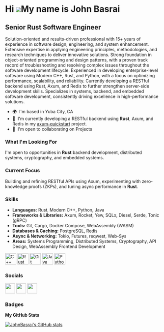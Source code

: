 Hi ![](https://user-images.githubusercontent.com/18350557/176309783-0785949b-9127-417c-8b55-ab5a4333674e.gif)My name is John Basrai
===================================================================================================================================

**Senior Rust Software Engineer**
------------------------

Solution-oriented and results-driven professional with 15+ years of experience in software design, engineering, and system enhancement. Extensive expertise in applying engineering principles, methodologies, and research techniques to deliver innovative solutions. Strong foundation in object-oriented programming and design patterns, with a proven track record of troubleshooting and resolving complex issues throughout the software development lifecycle. Experienced in developing enterprise-level software using Modern C++, Rust, and Python, with a focus on optimizing performance, scalability, and reliability. Currently developing a RESTful backend using Rust, Axum, and Redis to further strengthen server-side development skills. Specializes in systems, backend, and embedded software development, consistently driving excellence in high-performance solutions.

* 🌍  I'm based in Yuba City, CA
* 🧠  I'm currently developing a RESTful backend using **Rust**, Axum, and Redis in my [axum-quickstart](https://github.com/JohnBasrai/axum-quickstart) project.
* 🤝  I'm open to collaborating on Projects

### What I'm Looking For
I'm open to opportunities in **Rust** backend development, distributed systems, cryptography, and embedded systems.

### Current Focus
Building and refining RESTful APIs using Axum, experimenting with zero-knowledge proofs (ZKPs), and tuning async performance in **Rust**.

### Skills
 - **Languages:** Rust, Modern C++, Python, Java
 - **Frameworks & Libraries:** Axum, Rocket, Yew, SQLx, Diesel, Serde, Tonic (gRPC)
 - **Tools:** Git, Cargo, Docker Compose, WebAssembly (WASM)
 - **Databases & Caching:** PostgreSQL, Redis
 - **Async & Networking:** Tokio, Futures, reqwest, Web-Sys
 - **Areas:** Systems Programming, Distributed Systems, Cryptography, API Design, WebAssembly Frontend Development


<p align="left">
<a href="https://docs.microsoft.com/en-us/cpp/?view=msvc-170" target="_blank" rel="noreferrer"><img src="https://raw.githubusercontent.com/danielcranney/readme-generator/main/public/icons/skills/cplusplus-colored.svg" width="36" height="36" alt="C++" /></a>
<a href="https://www.rust-lang.org/" target="_blank" rel="noreferrer"><img src="https://raw.githubusercontent.com/danielcranney/readme-generator/main/public/icons/skills/rust-colored.svg" width="36" height="36" alt="Rust" /></a>
<a href="https://git-scm.com/" target="_blank" rel="noreferrer"><img src="https://raw.githubusercontent.com/danielcranney/readme-generator/main/public/icons/skills/git-colored.svg" width="36" height="36" alt="Git" /></a>
<a href="https://www.oracle.com/java/" target="_blank" rel="noreferrer"><img src="https://raw.githubusercontent.com/danielcranney/readme-generator/main/public/icons/skills/java-colored.svg" width="36" height="36" alt="Java" /></a>
<a href="https://www.python.org/" target="_blank" rel="noreferrer"><img src="https://raw.githubusercontent.com/danielcranney/readme-generator/main/public/icons/skills/python-colored.svg" width="36" height="36" alt="Python" /></a>
</p>


### Socials

<p align="left"> <a href="https://discord.com/users/JohnBasrai" target="_blank" rel="noreferrer"><img src="https://raw.githubusercontent.com/danielcranney/readme-generator/main/public/icons/socials/discord.svg" width="32" height="32" /></a> <a href="https://www.github.com/JohnBasrai" target="_blank" rel="noreferrer"><img src="https://raw.githubusercontent.com/danielcranney/readme-generator/main/public/icons/socials/github.svg" width="32" height="32" /></a> <a href="https://www.linkedin.com/in/JohnBasrai" target="_blank" rel="noreferrer"><img src="https://raw.githubusercontent.com/danielcranney/readme-generator/main/public/icons/socials/linkedin.svg" width="32" height="32" /></a></p>

### Badges

<b>My GitHub Stats</b>

<a href="http://www.github.com/JohnBasrai"><img src="https://github-readme-stats.vercel.app/api?username=JohnBasrai&show_icons=true&hide=&count_private=true&title_color=0891b2&text_color=ffffff&icon_color=0891b2&bg_color=1c1917&hide_border=true&show_icons=true" alt="JohnBasrai's GitHub stats" /></a>

